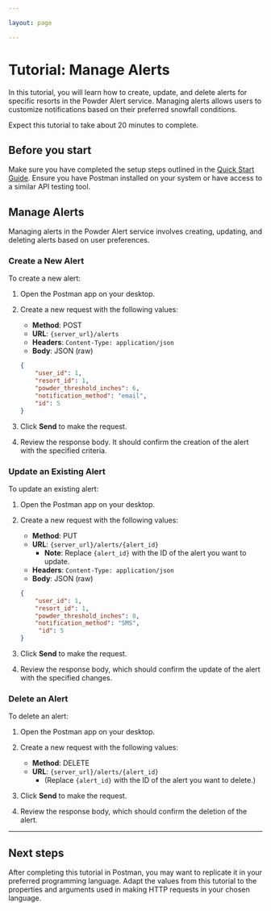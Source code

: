 ```yaml
---

layout: page

---
```


# Tutorial: Manage Alerts

In this tutorial, you will learn how to create, update, and delete alerts for specific resorts in the Powder Alert service. Managing alerts allows users to customize notifications based on their preferred snowfall conditions.

Expect this tutorial to take about 20 minutes to complete.

## Before you start

Make sure you have completed the setup steps outlined in the [Quick Start Guide](../ski-powder-alert-service/quick-start). Ensure you have Postman installed on your system or have access to a similar API testing tool.

## Manage Alerts

Managing alerts in the Powder Alert service involves creating, updating, and deleting alerts based on user preferences.

### Create a New Alert

To create a new alert:

1. Open the Postman app on your desktop.

2. Create a new request with the following values:

    - **Method**: POST
    - **URL**: `{server_url}/alerts`
    - **Headers**: `Content-Type: application/json`
    - **Body**: JSON (raw)

    ```json
    {
        "user_id": 1,
        "resort_id": 1,
        "powder_threshold_inches": 6,
        "notification_method": "email",
        "id": 5
    }
    ```

3. Click **Send** to make the request.

4. Review the response body. It should confirm the creation of the alert with the specified criteria.

### Update an Existing Alert

To update an existing alert:

1. Open the Postman app on your desktop.

2. Create a new request with the following values:

    - **Method**: PUT
    - **URL**: `{server_url}/alerts/{alert_id}`
      - **Note**: Replace `{alert_id}` with the ID of the alert you want to update.
    - **Headers**: `Content-Type: application/json`
    - **Body**: JSON (raw)

    ```json
    {
        "user_id": 1,
        "resort_id": 1,
        "powder_threshold_inches": 8,
        "notification_method": "SMS",
         "id": 5
    }
    ```

3. Click **Send** to make the request.

4. Review the response body, which should confirm the update of the alert with the specified changes.

### Delete an Alert

To delete an alert:

1. Open the Postman app on your desktop.

2. Create a new request with the following values:

    - **Method**: DELETE
    - **URL**: `{server_url}/alerts/{alert_id}`
      - (Replace `{alert_id}` with the ID of the alert you want to delete.)

3. Click **Send** to make the request.

4. Review the response body, which should confirm the deletion of the alert.

---

## Next steps

After completing this tutorial in Postman, you may want to replicate it in your preferred programming language. Adapt the values from this tutorial to the properties and arguments used in making HTTP requests in your chosen language.
